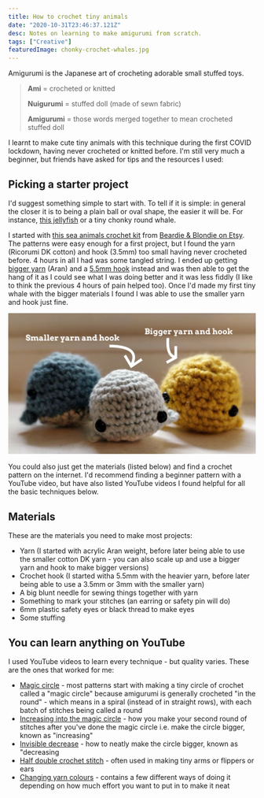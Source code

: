```yaml
---
title: How to crochet tiny animals
date: "2020-10-31T23:46:37.121Z"
desc: Notes on learning to make amigurumi from scratch.
tags: ["Creative"]
featuredImage: chonky-crochet-whales.jpg
---
```


Amigurumi is the Japanese art of crocheting adorable small stuffed toys.

> **Ami** = crocheted or knitted
> 
> **Nuigurumi** = stuffed doll (made of sewn fabric)
> 
> **Amigurumi** = those words merged together to mean crocheted stuffed doll

I learnt to make cute tiny animals with this technique during the first COVID lockdown, having never crocheted or knitted before. I'm still very much a beginner, but friends have asked for tips and the resources I used:

## Picking a starter project

I'd suggest something simple to start with. To tell if it is simple: in general the closer it is to being a plain ball or oval shape, the easier it will be. For instance, [this jellyfish](https://www.hookedbyrobin.com/blog/2019/09/how-to-crochet-amigurumi-jellyfish.html) or a tiny chonky round whale.

I started with [this sea animals crochet kit](https://www.etsy.com/uk/listing/777667148/sea-animals-amigurumi-crochet-kit-bundle?ref=shop_home_active_2&frs=1&crt=1) from [Beardie & Blondie on Etsy](https://www.etsy.com/uk/shop/beardieandblondie?ref=simple-shop-header-name&listing_id=777667148). The patterns were easy enough for a first project, but I found the yarn (Ricorumi DK cotton) and hook (3.5mm) too small having never crocheted before. 4 hours in all I had was some tangled string. I ended up getting [bigger yarn](https://smile.amazon.co.uk/gp/product/B003D7UCJQ/ref=ppx_yo_dt_b_search_asin_title?ie=UTF8&psc=1) (Aran) and a [5.5mm hook](https://smile.amazon.co.uk/Clover-Amour-Crochet-Hook-Multicoloured/dp/B008J140U8/ref=sr_1_8?dchild=1&keywords=5.5mm+crochet+hook&qid=1604159820&s=kitchen&sr=1-8) instead and was then able to get the hang of it as I could see what I was doing better and it was less fiddly (I like to think the previous 4 hours of pain helped too). Once I'd made my first tiny whale with the bigger materials I found I was able to use the smaller yarn and hook just fine.

![Bigger yarn and hook makes a bigger crocheted whale than the one made with the smaller yarn and hook - all of them have cute shiny bead eyes](crochet-yarn-hook-size-whale-demonstration.jpg)

You could also just get the materials (listed below) and find a crochet pattern on the internet. I'd recommend finding a beginner pattern with a YouTube video, but have also listed YouTube videos I found helpful for all the basic techniques below.

## Materials

These are the materials you need to make most projects:

* Yarn (I started with acrylic Aran weight, before later being able to use the smaller cotton DK yarn - you can also scale up and use a bigger yarn and hook to make bigger versions)
* Crochet hook (I started witha 5.5mm with the heavier yarn, before later being able to use a 3.5mm or 3mm with the smaller yarn)
* A big blunt needle for sewing things together with yarn
* Something to mark your stitches (an earring or safety pin will do)
* 6mm plastic safety eyes or black thread to make eyes
* Some stuffing

## You can learn anything on YouTube

I used YouTube videos to learn every technique - but quality varies. These are the ones that worked for me:

* [Magic circle](https://www.youtube.com/watch?v=0yX0ZG4ef74) - most patterns start with making a tiny circle of crochet called a "magic circle" because amigurumi is generally crocheted "in the round" - which means in a spiral (instead of in straight rows), with each batch of stitches being called a round
* [Increasing into the magic circle](https://www.youtube.com/watch?v=8RKVclxwLcQ) - how you make your second round of stitches after you've done the magic circle i.e. make the circle bigger, known as "increasing"
* [Invisible decrease](https://youtu.be/n48a4rdgxtU) - how to neatly make the circle bigger, known as "decreasing 
* [Half double crochet stitch](https://youtu.be/LxA2osb5Qfk) - often used in making tiny arms or flippers or ears
* [Changing yarn colours](https://clubcrochet.com/crochet-stripes-perfectly-amigurumi/) - contains a few different ways of doing it depending on how much effort you want to put in to make it neat
